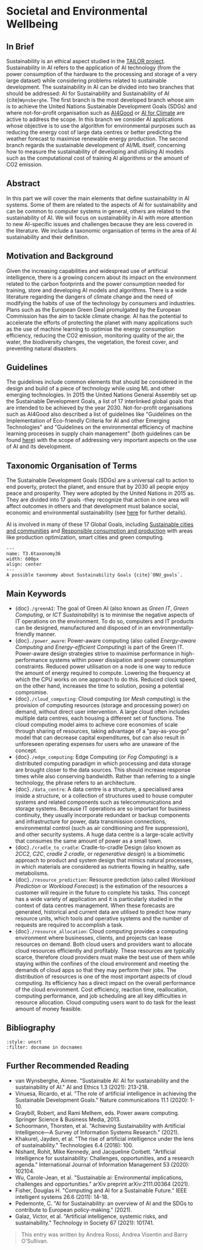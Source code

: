 # Societal and Environmental Wellbeing
<!-- Sustainability-->

## In Brief

Sustainability is an ethical aspect studied in the <a href="https://tailor-network.eu/" target=_blank>TAILOR project</a>.
Sustainability in AI refers to the application of AI technology (from the power consumption of the hardware to the processing and storage of a very large dataset) while considering problems related to sustainable development.
The sustainability in AI can be divided into two branches that should be addressed: AI for Sustainability and Sustainability of AI {cite}`Wynsberghe`. The first branch is the most developed branch whose aim is to achieve the United Nations Sustainable Development Goals (SDGs) and where not-for-profit organisation such as <a href="https://ai4good.org/" target=_blank>AI4Good</a> or <a href="https://www.forclimate.ai/" target=_blank>AI for Climate</a> are active to address the scope. In this branch we consider AI applications whose objective is to use the algorithm for environmental purposes such as reducing the energy cost of large data centres or better predicting the weather forecast to maximise renewable energy production. The second branch regards the sustainable development of AI/ML itself, concerning how to measure the sustainability of developing and utilising AI models such as the computational cost of training AI algorithms or the amount of CO2 emission.

## Abstract 

In this part we will cover the main elements that define sustainability in AI systems. Some of them are related to the aspects of AI for sustainability and can be common to computer systems in general, others are related to the sustainability of AI. We will focus on sustainability in AI with more attention to new AI-specific issues and challenges because they are less covered in the literature. We include a taxonomic organisation of terms in the area of AI sustainability and their definition.

## Motivation and Background

Given the increasing capabilities and widespread use of artificial intelligence, there is a growing concern about its impact on the environment related to the carbon footprints and the power consumption needed for training, store and developing AI models and algorithms. There is a wide literature regarding the dangers of climate change and the need of modifying the habits of use of the technology by consumers and industries. Plans such as the European Green Deal promulgated by the European Commission has the aim to tackle climate change. AI has the potential to accelerate the efforts of protecting the planet with many applications such as the use of machine learning to optimise the energy consumption efficiency, reducing the CO2 emission, monitoring quality of the air, the water, the biodiversity changes, the vegetation, the forest cover, and preventing natural disasters.

## Guidelines

The guidelines include common elements that should be considered in the design and build of a piece of technology while using ML and other emerging technologies.
In 2015 the United Nations General Assembly set up the Sustainable Development Goals, a list of 17 interlinked global goals that are intended to be achieved by the year 2030. Not-for-profit organisations such as AI4Good also described a list of guidelines like "Guidelines on the Implementation of Eco-friendly Criteria for AI and other Emerging Technologies" and "Guidelines on the environmental efficiency of machine learning processes in supply chain management" (both guidelines can be found <a href="https://www.itu.int/en/ITU-T/focusgroups/ai4ee/Pages/WG3deliverables.aspx" target=_blank>here</a>) with the scope of addressing very important aspects on the use of AI and its development.

## Taxonomic Organisation of Terms

The Sustainable Development Goals (SDGs) are a universal call to action to end poverty, protect the planet, and ensure that by 2030 all people enjoy peace and prosperity. They were adopted by the United Nations in 2015 as. They are divided into 17 goals -they recognize that action in one area will affect outcomes in others and that development must balance social, economic and environmental sustainability (see <a href="https://www.undp.org/sustainable-development-goals#:~:text=The%20Sustainable%20Development%20Goals%20(SDGs)%2C%20also%20known%20as%20the,people%20enjoy%20peace%20and%20prosperity" target=_blank>here</a> for further details).

AI is involved in many of these 17 Global Goals, including <a href="https://www.undp.org/sustainable-development-goals#sustainable-cities-and-communities" target=_blank>Sustainable cities and communities</a> and <a href="https://www.undp.org/sustainable-development-goals#responsible-consumption-and-production" target=_blank>Responsible consumption and production</a> with areas like production optimization, smart cities and green computing.
 

```{figure} ./UN_Sustainable_Development_Goals_pillars.jpg
---
name: T3.6taxonomy36
width: 600px
align: center
---
A possible taxonomy about Sustainability Goals {cite}`ONU_goals`.
``` 

## Main Keywords

* {doc}`./greenAI`: The goal of Green AI (also known as *Green IT*, *Green Computing*, or *ICT Sustainability*) is to minimise the negative aspects of IT operations on the environment. To do so, computers and IT products can be designed, manufactured and disposed of in an environmentally-friendly manner.
* {doc}`./power_aware`: Power-aware computing (also called *Energy-aware Computing* and *Energy-efficient Computing*) is part of the Green IT. Power-aware design strategies strive to maximise performance in high-performance systems within power dissipation and power consumption constraints. Reduced power utilisation on a node is one way to reduce the amount of energy required to compute. Lowering the frequency at which the CPU works on one approach to do this. Reduced clock speed, on the other hand, increases the time to solution, posing a potential compromise.
* {doc}`./cloud_computing`: Cloud computing (or *Mesh computing*) is the provision of computing resources (storage and processing power) on demand, without direct user intervention. A large cloud often includes multiple data centres, each housing a different set of functions. The cloud computing model aims to achieve core economies of scale through sharing of resources, taking advantage of a "pay-as-you-go" model that can decrease capital expenditures, but can also result in unforeseen operating expenses for users who are unaware of the concept.
* {doc}`./edge_computing`: Edge Computing (or *Fog Computing*) is a distributed computing paradigm in which processing and data storage are brought closer to the data sources. This should increase response times while also conserving bandwidth. Rather than referring to a single technology, the phrase refers to an architecture.
* {doc}`./data_centre`: A data centre is a structure, a specialised area inside a structure, or a collection of structures used to house computer systems and related components such as telecommunications and storage systems. Because IT operations are so important for business continuity, they usually incorporate redundant or backup components and infrastructure for power, data transmission connections, environmental control (such as air conditioning and fire suppression), and other security systems. A huge data centre is a large-scale activity that consumes the same amount of power as a small town.
* {doc}`./cradle_to_cradle`: Cradle-to-cradle Design (also known as *2CC2*, *C2C*, *cradle 2 cradle*, or *regenerative design*) is a biomimetic approach to product and system design that mimics natural processes, in which materials are considered as nutrients flowing in healthy, safe metabolisms. 
* {doc}`./resource_prediction`: Resource prediction (also called *Workload Prediction* or *Workload Forecast*) is the estimation of the resources a customer will require in the future to complete his tasks.  This concept has a wide variety of application and it is particularly studied in the context of data centres management. When these forecasts are generated, historical and current data are utilised to predict how many resource units, which tools and operative systems and the number of requests are required to accomplish a task.
* {doc}`./resource_allocation`: Cloud computing provides a computing environment where businesses, clients, and projects can lease resources on demand. Both cloud users and providers want to allocate cloud resources efficiently and profitably. These resources are typically scarce, therefore cloud providers must make the best use of them while staying within the confines of the cloud environment and meeting the demands of cloud apps so that they may perform their jobs. The distribution of resources is one of the most important aspects of cloud computing. Its efficiency has a direct impact on the overall performance of the cloud environment. Cost efficiency, reaction time, reallocation, computing performance, and job scheduling are all key difficulties in resource allocation. Cloud computing users want to do task for the least amount of money feasible.


## Bibliography

<!-- :style: unsrtalpha -->

```{bibliography}
:style: unsrt
:filter: docname in docnames
```

## Further Recommended Reading

* van Wynsberghe, Aimee. "Sustainable AI: AI for sustainability and the sustainability of AI." AI and Ethics 1.3 (2021): 213-218.
* Vinuesa, Ricardo, et al. "The role of artificial intelligence in achieving the Sustainable Development Goals." Nature communications 11.1 (2020): 1-10.
* Graybill, Robert, and Rami Melhem, eds. Power aware computing. Springer Science & Business Media, 2013.
* Schoormann, Thorsten, et al. "Achieving Sustainability with Artificial Intelligence—A Survey of Information Systems Research." (2021).
* Khakurel, Jayden, et al. "The rise of artificial intelligence under the lens of sustainability." Technologies 6.4 (2018): 100.
* Nishant, Rohit, Mike Kennedy, and Jacqueline Corbett. "Artificial intelligence for sustainability: Challenges, opportunities, and a research agenda." International Journal of Information Management 53 (2020): 102104.
* Wu, Carole-Jean, et al. "Sustainable ai: Environmental implications, challenges and opportunities." arXiv preprint arXiv:2111.00364 (2021).
* Fisher, Douglas H. "Computing and AI for a Sustainable Future." IEEE intelligent systems 26.6 (2011): 14-18.
* Pedemonte, C. "AI for Sustainability: an overview of AI and the SDGs to contribute to European policy-making." (2021).
* Galaz, Victor, et al. "Artificial intelligence, systemic risks, and sustainability." Technology in Society 67 (2021): 101741.

> This entry was written by Andrea Rossi, Andrea Visentin and Barry O'Sullivan.
